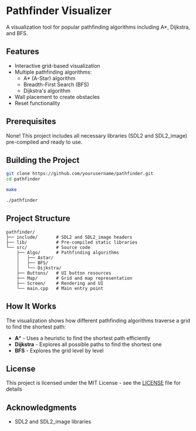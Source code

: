 # Pathfinder Visualizer

A visualization tool for popular pathfinding algorithms including A*, Dijkstra, and BFS.

## Features

- Interactive grid-based visualization
- Multiple pathfinding algorithms:
  - A* (A-Star) algorithm
  - Breadth-First Search (BFS)
  - Dijkstra's algorithm
- Wall placement to create obstacles
- Reset functionality

## Prerequisites

None! This project includes all necessary libraries (SDL2 and SDL2_image) pre-compiled and ready to use.

## Building the Project

```bash
git clone https://github.com/yourusername/pathfinder.git
cd pathfinder

make

./pathfinder
```

## Project Structure

```
pathfinder/
├── include/       # SDL2 and SDL2_image headers
├── lib/           # Pre-compiled static libraries
└── src/           # Source code
    ├── Algo/      # Pathfinding algorithms
    │   ├── Astar/
    │   ├── BFS/
    │   └── Dijkstra/
    ├── Buttons/   # UI button resources
    ├── Map/       # Grid and map representation
    ├── Screen/    # Rendering and UI
    └── main.cpp   # Main entry point
```

## How It Works

The visualization shows how different pathfinding algorithms traverse a grid to find the shortest path:

- **A*** - Uses a heuristic to find the shortest path efficiently
- **Dijkstra** - Explores all possible paths to find the shortest one
- **BFS** - Explores the grid level by level

## License

This project is licensed under the MIT License - see the [LICENSE]() file for details

## Acknowledgments

- SDL2 and SDL2_image libraries
